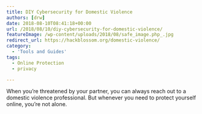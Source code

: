 ```yaml
---
title: DIY Cybersecurity for Domestic Violence
authors: [drw]
date: 2018-08-10T08:41:18+00:00
url: /2018/08/10/diy-cybersecurity-for-domestic-violence/
featureImage: /wp-content/uploads/2018/08/safe_image.php_.jpg
redirect_url: https://hackblossom.org/domestic-violence/
category:
  - 'Tools and Guides'
tags:
  - Online Protection
  - privacy

---
```

When you&#8217;re threatened by your partner, you can always reach out to a domestic violence professional. But whenever you need to protect yourself online, you&#8217;re not alone.
